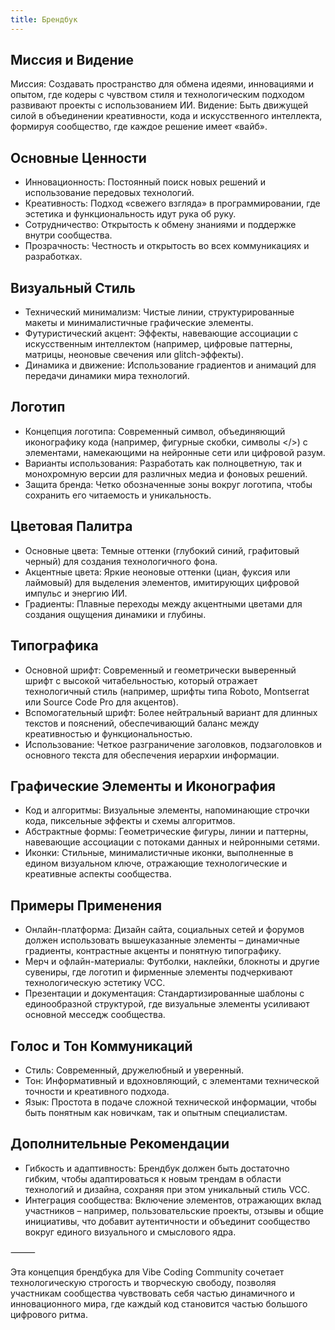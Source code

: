 ```yaml
---
title: Брендбук
---
```



## Миссия и Видение

Миссия: Создавать пространство для обмена идеями, инновациями и опытом, где кодеры с чувством стиля и технологическим подходом развивают проекты с использованием ИИ.
Видение: Быть движущей силой в объединении креативности, кода и искусственного интеллекта, формируя сообщество, где каждое решение имеет «вайб».

## Основные Ценности
- Инновационность: Постоянный поиск новых решений и использование передовых технологий.
- Креативность: Подход «свежего взгляда» в программировании, где эстетика и функциональность идут рука об руку.
- Сотрудничество: Открытость к обмену знаниями и поддержке внутри сообщества.
- Прозрачность: Честность и открытость во всех коммуникациях и разработках.

## Визуальный Стиль
- Технический минимализм: Чистые линии, структурированные макеты и минималистичные графические элементы.
- Футуристический акцент: Эффекты, навевающие ассоциации с искусственным интеллектом (например, цифровые паттерны, матрицы, неоновые свечения или glitch-эффекты).
- Динамика и движение: Использование градиентов и анимаций для передачи динамики мира технологий.

## Логотип
- Концепция логотипа: Современный символ, объединяющий иконографику кода (например, фигурные скобки, символы </>) с элементами, намекающими на нейронные сети или цифровой разум.
- Варианты использования: Разработать как полноцветную, так и монохромную версии для различных медиа и фоновых решений.
- Защита бренда: Четко обозначенные зоны вокруг логотипа, чтобы сохранить его читаемость и уникальность.

## Цветовая Палитра
- Основные цвета: Темные оттенки (глубокий синий, графитовый черный) для создания технологичного фона.
- Акцентные цвета: Яркие неоновые оттенки (циан, фуксия или лаймовый) для выделения элементов, имитирующих цифровой импульс и энергию ИИ.
- Градиенты: Плавные переходы между акцентными цветами для создания ощущения динамики и глубины.

## Типографика
- Основной шрифт: Современный и геометрически выверенный шрифт с высокой читабельностью, который отражает технологичный стиль (например, шрифты типа Roboto, Montserrat или Source Code Pro для акцентов).
- Вспомогательный шрифт: Более нейтральный вариант для длинных текстов и пояснений, обеспечивающий баланс между креативностью и функциональностью.
- Использование: Четкое разграничение заголовков, подзаголовков и основного текста для обеспечения иерархии информации.

## Графические Элементы и Иконография
- Код и алгоритмы: Визуальные элементы, напоминающие строчки кода, пиксельные эффекты и схемы алгоритмов.
- Абстрактные формы: Геометрические фигуры, линии и паттерны, навевающие ассоциации с потоками данных и нейронными сетями.
- Иконки: Стильные, минималистичные иконки, выполненные в едином визуальном ключе, отражающие технологические и креативные аспекты сообщества.

## Примеры Применения
- Онлайн-платформа: Дизайн сайта, социальных сетей и форумов должен использовать вышеуказанные элементы – динамичные градиенты, контрастные акценты и понятную типографику.
- Мерч и офлайн-материалы: Футболки, наклейки, блокноты и другие сувениры, где логотип и фирменные элементы подчеркивают технологическую эстетику VCC.
- Презентации и документация: Стандартизированные шаблоны с единообразной структурой, где визуальные элементы усиливают основной месседж сообщества.

## Голос и Тон Коммуникаций
- Стиль: Современный, дружелюбный и уверенный.
- Тон: Информативный и вдохновляющий, с элементами технической точности и креативного подхода.
- Язык: Простота в подаче сложной технической информации, чтобы быть понятным как новичкам, так и опытным специалистам.

## Дополнительные Рекомендации
- Гибкость и адаптивность: Брендбук должен быть достаточно гибким, чтобы адаптироваться к новым трендам в области технологий и дизайна, сохраняя при этом уникальный стиль VCC.
- Интеграция сообщества: Включение элементов, отражающих вклад участников – например, пользовательские проекты, отзывы и общие инициативы, что добавит аутентичности и объединит сообщество вокруг единого визуального и смыслового ядра.

⸻

Эта концепция брендбука для Vibe Coding Community сочетает технологическую строгость и творческую свободу, позволяя участникам сообщества чувствовать себя частью динамичного и инновационного мира, где каждый код становится частью большого цифрового ритма.